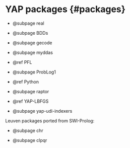 YAP packages              {#packages}
============

  + @subpage real

  + @subpage BDDs

  + @subpage  gecode

  + @subpage  myddas

  + @ref PFL

  + @subpage ProbLog1

  + @ref Python

  + @subpage raptor

  + @ref YAP-LBFGS

  + @subpage yap-udi-indexers

  Leuven packages ported from SWI-Prolog:

  + @subpage chr

  + @subpage clpqr
